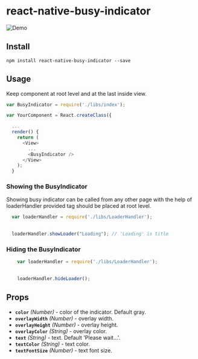# react-native-busy-indicator
![Demo](https://raw.githubusercontent.com/Durgaprasad-Budhwani/react-native-busy-indicator/master/demo.png)

## Install
```shell
npm install react-native-busy-indicator --save
```

## Usage
Keep <BusyIndicator /> component at root level and at the last inside view.

```js
var BusyIndicator = require('./libs/index');

var YourComponent = React.createClass({

  ...
  render() {
    return (
      <View>
        ... 
        <BusyIndicator />  
      </View>
    );  
  }
```

### Showing the BusyIndicator
Showing busy indicator can be called from any other page with the help of loaderHandler provided <BusyIndicator /> tag should be placed at root level.

```js
  var loaderHandler = require('./libs/LoaderHandler');
  
  
  loaderHandler.showLoader("Loading"); // 'Loading' is title
```

### Hiding the BusyIndicator
```js
    var loaderHandler = require('./libs/LoaderHandler');
    
    
    loaderHandler.hideLoader();
```

## Props

- **`color`** _(Number)_ - color of the indicator. Default gray.
- **`overlayWidth`** _(Number)_ - overlay width.
- **`overlayHeight`** _(Number)_ - overlay height.
- **`overlayColor`** _(String)_ - overlay color.
- **`text`** _(String)_ - text. Default 'Please wait...'.
- **`textColor`** _(String)_ - text color.
- **`textFontSize`** _(Number)_ - text font size.

